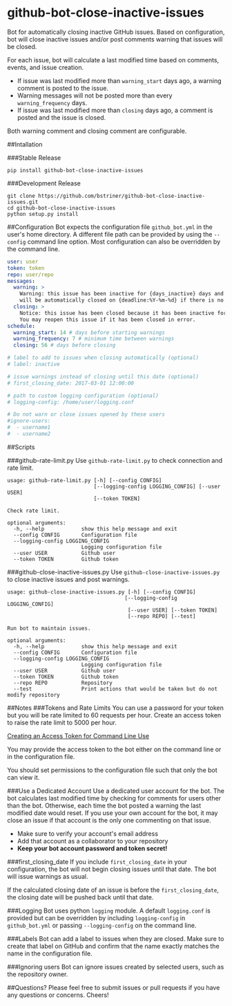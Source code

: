 # github-bot-close-inactive-issues
Bot for automatically closing inactive GitHub issues. Based on configuration,
bot will close inactive issues and/or post comments warning that issues will be closed.

For each issue, bot will calculate a last modified time based on comments, events, and issue creation.

* If issue was last modified more than `warning_start` days ago, a warning comment is posted to the issue.
* Warning messages will not be posted more than every `warning_frequency` days.
* If issue was last modified more than `closing` days ago, a comment is posted and the issue is closed.

Both warning comment and closing comment are configurable.

##Intallation

###Stable Release
```shell
pip install github-bot-close-inactive-issues
```

###Development Release
```shell
git clone https://github.com/bstriner/github-bot-close-inactive-issues.git
cd github-bot-close-inactive-issues
python setup.py install
```

##Configuration
Bot expects the configuration file `github_bot.yml` in the user's home directory. 
A different file path can be provided by using the `--config` command line option. Most 
configuration can also be overridden by the command line.

```YAML
user: user
token: token
repo: user/repo
messages:
  warning: >
    Warning: this issue has been inactive for {days_inactive} days and
    will be automatically closed on {deadline:%Y-%m-%d} if there is no further activity.
  closing: >
    Notice: this issue has been closed because it has been inactive for {days_inactive} days.
    You may reopen this issue if it has been closed in error.
schedule:
  warning_start: 14 # days before starting warnings
  warning_frequency: 7 # minimum time between warnings
  closing: 56 # days before closing

# label to add to issues when closing automatically (optional)
# label: inactive

# issue warnings instead of closing until this date (optional)
# first_closing_date: 2017-03-01 12:00:00

# path to custom logging configuration (optional)
# logging-config: /home/user/logging.conf

# Do not warn or close issues opened by these users
#ignore-users:
#  - username1
#  - username2
```

##Scripts

###github-rate-limit.py
Use `github-rate-limit.py` to check connection and rate limit.

```shell
usage: github-rate-limit.py [-h] [--config CONFIG]
                            [--logging-config LOGGING_CONFIG] [--user USER]
                            [--token TOKEN]

Check rate limit.

optional arguments:
  -h, --help            show this help message and exit
  --config CONFIG       Configuration file
  --logging-config LOGGING_CONFIG
                        Logging configuration file
  --user USER           Github user
  --token TOKEN         Github token
```

###github-close-inactive-issues.py
Use `github-close-inactive-issues.py` to close inactive issues and post warnings.
```shell
usage: github-close-inactive-issues.py [-h] [--config CONFIG]
                                      [--logging-config LOGGING_CONFIG]
                                       [--user USER] [--token TOKEN]
                                       [--repo REPO] [--test]

Run bot to maintain issues.

optional arguments:
  -h, --help            show this help message and exit
  --config CONFIG       Configuration file
  --logging-config LOGGING_CONFIG
                        Logging configuration file
  --user USER           Github user
  --token TOKEN         Github token
  --repo REPO           Repository
  --test                Print actions that would be taken but do not modify repository
```

##Notes
###Tokens and Rate Limits
You can use a password for your token but you will be rate limited to 60 requests per hour. 
Create an access token to raise the rate limit to 5000 per hour.
 
[Creating an Access Token for Command Line Use](https://help.github.com/articles/creating-an-access-token-for-command-line-use/)

You may provide the access token to the bot either on the command line or in the configuration file.

You should set permissions to the configuration file such that only the bot can view it. 

###Use a Dedicated Account
Use a dedicated user account for the bot. The bot calculates last modified time by checking for comments
for users other than the bot. Otherwise, each time the bot posted a warning the 
last modified date would reset. If you use your own account for the bot, it may close an issue
if that account is the only one commenting on that issue.

* Make sure to verify your account's email address
* Add that account as a collaborator to your repository
* **Keep your bot account password and token secret!**

###first_closing_date
If you include `first_closing_date` in your configuration, the bot will not begin closing issues until
that date. The bot will issue warnings as usual. 

If the calculated closing date of an issue is before the `first_closing_date`, the closing date will be pushed 
back until that date.

###Logging
Bot uses python `logging` module. A default `logging.conf` is provided but can be overridden by including
`logging-config` in `github_bot.yml` or passing `--logging-config` on the command line.

###Labels
Bot can add a label to issues when they are closed. Make sure to create that label on GitHub
and confirm that the name exactly matches the name in the configuration file.

###Ignoring users
Bot can ignore issues created by selected users, such as the repository owner.

##Questions?
Please feel free to submit issues or pull requests if you have any questions or concerns. Cheers!
